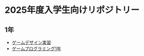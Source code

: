 # 2025年度入学生向けリポジトリー

## 1年

- [ゲームデザイン実習](https://github.com/datgm25/design)
- [ゲームプログラミング1年](https://github.com/datgm25/gp1)
